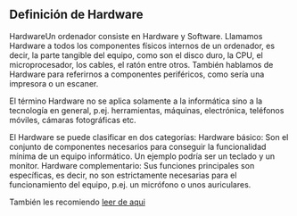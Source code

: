 ## Definición de Hardware

HardwareUn ordenador consiste en Hardware y Software. Llamamos Hardware a todos los componentes físicos internos de un ordenador, es decir, la parte tangible del equipo, como son el disco duro, la CPU, el microprocesador, los cables, el ratón entre otros. También hablamos de Hardware para referirnos a componentes periféricos, como sería una impresora o un escaner.

El término Hardware no se aplica solamente a la informática sino a la tecnología en general, p.ej. herramientas, máquinas, electrónica, teléfonos móviles, cámaras fotográficas etc.

El Hardware se puede clasificar en dos categorías:
Hardware básico: Son el conjunto de componentes necesarios para conseguir la funcionalidad mínima de un equipo informático. Un ejemplo podría ser un teclado y un monitor.
Hardware complementario: Sus funciones principales son específicas, es decir, no son estrictamente necesarias para el funcionamiento del equipo, p.ej. un micrófono o unos auriculares.

También les recomiendo [leer de aqui](https://www.profesionalreview.com/hardware/)
